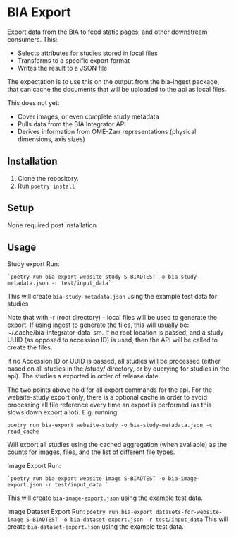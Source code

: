 BIA Export
==========

Export data from the BIA to feed static pages, and other downstream consumers. This:

* Selects attributes for studies stored in local files
* Transforms to a specific export format
* Writes the result to a JSON file

The expectation is to use this on the output from the bia-ingest package, that can cache the documents that will be uploaded to the api as local files.

This does not yet:

* Cover images, or even complete study metadata
* Pulls data from the BIA Integrator API
* Derives information from OME-Zarr representations (physical dimensions, axis sizes)
 
Installation
------------

1. Clone the repository.
2. Run `poetry install`

Setup
-----

None required post installation

Usage
-----

Study export 
Run:

    `poetry run bia-export website-study S-BIADTEST -o bia-study-metadata.json -r test/input_data` 

This will create `bia-study-metadata.json` using the example test data for studies

Note that with -r (root directory) - local files will be used to generate the export. If using ingest to generate the files, this will usually be: ~/.cache/bia-integrator-data-sm. If no root location is passed, and a study UUID (as opposed to accession ID) is used, then the API will be called to create the files.

If no Accession ID or UUID is passed, all studies will be processed (either based on all studies in the <root-folder>/study/ directory, or by querying for studies in the api). The studies a exported in order of release date. 

The two points above hold for all export commands for the api. For the website-study export only, there is a optional cache in order to avoid processing all file reference every time an export is performed (as this slows down export a lot). E.g. running:

`poetry run bia-export website-study -o bia-study-metadata.json -c read_cache`

Will export all studies using the cached aggregation (when avaliable) as the counts for images, files, and the list of different file types.



Image Export
Run:
    
    `poetry run bia-export website-image S-BIADTEST -o bia-image-export.json -r test/input_data `

This will create `bia-image-export.json` using the example test data.

Image Dataset Export
Run:
    `poetry run bia-export datasets-for-website-image S-BIADTEST -o bia-dataset-export.json -r test/input_data`
This will create `bia-dataset-export.json` using the example test data.

